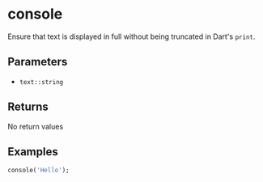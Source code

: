 # console <Lang dart />

Ensure that text is displayed in full without being truncated in Dart's `print`.

## Parameters

- `text::string`

## Returns

No return values

## Examples

```dart
console('Hello');
```
